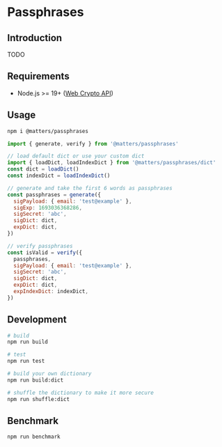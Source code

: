 # Passphrases

## Introduction

TODO

## Requirements

- Node.js >= 19+ ([Web Crypto API](https://developer.mozilla.org/en-US/docs/Web/API/Web_Crypto_API))

## Usage

```bash
npm i @matters/passphrases
```

```js
import { generate, verify } from '@matters/passphrases'

// load default dict or use your custom dict
import { loadDict, loadIndexDict } from '@matters/passphrases/dict'
const dict = loadDict()
const indexDict = loadIndexDict()

// generate and take the first 6 words as passphrases
const passphrases = generate({
  sigPayload: { email: 'test@example' },
  sigExp: 1693036368286,
  sigSecret: 'abc',
  sigDict: dict,
  expDict: dict,
})

// verify passphrases
const isValid = verify({
  passphrases,
  sigPayload: { email: 'test@example' },
  sigSecret: 'abc',
  sigDict: dict,
  expDict: dict,
  expIndexDict: indexDict,
})
```

## Development

```bash
# build
npm run build

# test
npm run test

# build your own dictionary
npm run build:dict

# shuffle the dictionary to make it more secure
npm run shuffle:dict
```

## Benchmark

```bash
npm run benchmark
```
